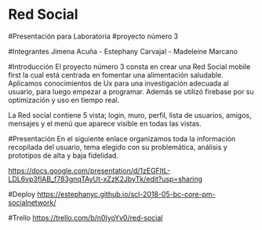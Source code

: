 # Red Social

#Presentación para Laboratoria 
#proyecto número 3



#Integrantes
Jimena Acuña - Estephany Carvajal - Madeleine Marcano



#Introducción 
El proyecto número 3 consta en crear una Red Social mobile first la cual está centrada en fomentar una alimentación saludable. Aplicamos conocimientos de Ux para una investigación adecuada al usuario, para luego empezar a programar. Además se utilizó firebase por su optimización y uso en tiempo real. 


La Red social contiene 5 vista; login, muro, perfil, lista de usuarios, amigos, mensajes y el menú que aparece visible en todas las vistas.



#Presentación
En el siguiente enlace organizamos toda la información recopilada del usuario, tema elegido con su problemática, análisis y prototipos de alta y baja fidelidad.

https://docs.google.com/presentation/d/1zEGFltL-LDL6vp3flAB_f783gnqTAyUt-xZzK2JbyTk/edit?usp=sharing



#Deploy
https://estephanyc.github.io/scl-2018-05-bc-core-pm-socialnetwork/



#Trello
https://trello.com/b/n0IyoYv0/red-social

